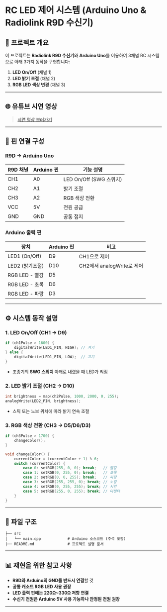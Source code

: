 # RC LED 제어 시스템 (Arduino Uno & Radiolink R9D 수신기)

## 🌌 프로젝트 개요

이 프로젝트는 **Radiolink R9D 수신기**와 **Arduino Uno**를 이용하여 3채널 RC 시스템으로 아래 3가지 동작을 구현합니다:

1. **LED On/Off** (채널 1)
2. **LED 밝기 조절** (채널 2)
3. **RGB LED 색상 변경** (채널 3)

---

## 🌐 유튜브 시연 영상

> [시연 영상 보러가기](https://youtu.be/hRDZebeKj6o?si=OTun4FImhSfU06kO)

---

## 🔌 핀 연결 구성

### R9D → Arduino Uno

| R9D 채널 | Arduino 핀 | 기능 설명                |
| ------ | --------- | -------------------- |
| CH1    | A0        | LED On/Off (SWG 스위치) |
| CH2    | A1        | 밝기 조절                |
| CH3    | A2        | RGB 색상 전환            |
| VCC    | 5V        | 전원 공급                |
| GND    | GND       | 공통 접지                |

### Arduino 출력 핀

| 장치            | Arduino 핀 | 비고                    |
| ------------- | --------- | --------------------- |
| LED1 (On/Off) | D9        | CH1으로 제어              |
| LED2 (밝기조절)   | D10       | CH2에서 analogWrite로 제어 |
| RGB LED - 빨강  | D5        |                       |
| RGB LED - 초록  | D6        |                       |
| RGB LED - 파랑  | D3        |                       |

---

## ⚙️ 시스템 동작 설명

### 1. LED On/Off (CH1 → D9)

```cpp
if (ch1Pulse > 1600) {
    digitalWrite(LED1_PIN, HIGH); // 켜기
} else {
    digitalWrite(LED1_PIN, LOW);  // 끄기
}
```

* 조종기의 **SWG 스위치** 아래로 내렸을 때 LED가 켜짐

### 2. LED 밝기 조절 (CH2 → D10)

```cpp
int brightness = map(ch2Pulse, 1000, 2000, 0, 255);
analogWrite(LED2_PIN, brightness);
```

* 스틱 또는 노브 위치에 따라 밝기 연속 조절

### 3. RGB 색상 전환 (CH3 → D5/D6/D3)

```cpp
if (ch3Pulse > 1700) {
    changeColor();
}
```

```cpp
void changeColor() {
    currentColor = (currentColor + 1) % 6;
    switch (currentColor) {
        case 0: setRGB(255, 0, 0); break;   // 빨강
        case 1: setRGB(0, 255, 0); break;   // 초록
        case 2: setRGB(0, 0, 255); break;   // 파랑
        case 3: setRGB(255, 255, 0); break; // 노랑
        case 4: setRGB(0, 255, 255); break; // 시안
        case 5: setRGB(255, 0, 255); break; // 마젠타
    }
}
```

---

## 📂 파일 구조

```
├── src
│   └── main.cpp            # Arduino 소스코드 (주석 포함)
├── README.md               # 프로젝트 설명 문서
```

---

## 📊 재현을 위한 참고 사항

* **R9D와 Arduino의 GND를 반드시 연결**할 것
* **공통 캐소드 RGB LED 사용 권장**
* **LED 출력 핀에는 220Ω\~330Ω 저항 연결**
* **수신기 전원은 Arduino 5V 사용 가능하나 안정된 전원 권장**

---
```
